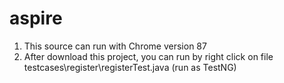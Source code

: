 # aspire

1. This source can run with Chrome version 87
2. After download this project, you can run by right click on file testcases\register\registerTest.java (run as TestNG)
